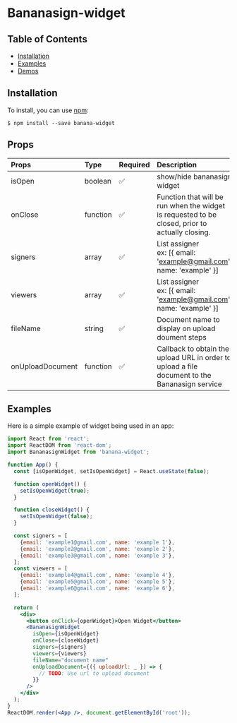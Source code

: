 # Bananasign-widget

## Table of Contents

- [Installation](#installation)
- [Examples](#examples)
- [Demos](https://app.bananasign.co)

## Installation

To install, you can use [npm](https://npmjs.org/):

    $ npm install --save banana-widget

## Props

| Props            | Type     | Required           | Description                                                                                     |
| :--------------- | :------- | :----------------- | :---------------------------------------------------------------------------------------------- |
| isOpen           | boolean  | :white_check_mark: | show/hide bananasign widget                                                                     |
| onClose          | function | :white_check_mark: | Function that will be run when the widget is requested to be closed, prior to actually closing. |
| signers          | array    | :white_check_mark: | List assigner<br/>ex: [\{ email: 'example@gmail.com', name: 'example' \}]                       |
| viewers          | array    | :white_check_mark: | List assigner<br/>ex: [\{ email: 'example@gmail.com', name: 'example' \}]                       |
| fileName         | string   | :white_check_mark: | Document name to display on upload doument steps                                                |
| onUploadDocument | function | :white_check_mark: | Callback to obtain the upload URL in order to upload a file document to the Bananasign service  |

## Examples

Here is a simple example of widget being used in an app:

```jsx
import React from 'react';
import ReactDOM from 'react-dom';
import BananasignWidget from 'banana-widget';

function App() {
  const [isOpenWidget, setIsOpenWidget] = React.useState(false);

  function openWidget() {
    setIsOpenWidget(true);
  }

  function closeWidget() {
    setIsOpenWidget(false);
  }

  const signers = [
    {email: 'example1@gmail.com', name: 'example 1'},
    {email: 'example2@gmail.com', name: 'example 2'},
    {email: 'example3@gmail.com', name: 'example 3'},
  ];
  const viewers = [
    {email: 'example4@gmail.com', name: 'example 4'},
    {email: 'example5@gmail.com', name: 'example 5'},
    {email: 'example6@gmail.com', name: 'example 6'},
  ];

  return (
    <div>
      <button onClick={openWidget}>Open Widget</button>
      <BananasignWidget
        isOpen={isOpenWidget}
        onClose={closeWidget}
        signers={signers}
        viewers={viewers}
        fileName="document name"
        onUploadDocument={({ uploadUrl: _ }) => {
          // TODO: Use url to upload document
        }}
      />
    </div>
  );
}
ReactDOM.render(<App />, document.getElementById('root'));
```
